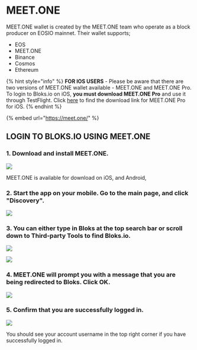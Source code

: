# MEET.ONE

MEET.ONE wallet is created by the MEET.ONE team who operate as a block producer on EOSIO mainnet. Their wallet supports;

* EOS
* MEET.ONE
* Binance
* Cosmos
* Ethereum

{% hint style="info" %}
**FOR IOS USERS** - Please be aware that there are two versions of MEET.ONE wallet available - MEET.ONE and MEET.ONE Pro. To login to Bloks.io on iOS, **you must download MEET.ONE Pro** and use it through TestFlight. Click [here](https://testflight.apple.com/join/7OZIWDxC) to find the download link for MEET.ONE Pro for iOS.
{% endhint %}

{% embed url="https://meet.one/" %}

## LOGIN TO BLOKS.IO USING MEET.ONE <a id="login-to-bloks-io-using-nova-wallet"></a>

### 1. Download and install MEET.ONE. <a id="1-download-and-install-nova-wallet"></a>

![](../../.gitbook/assets/image%20%28151%29.png)

MEET.ONE is available for download on iOS, and Android,

### 2. Start the app on your mobile. Go to the main page, and click "Discovery". <a id="2-start-the-app-on-your-mobile-go-to-the-main-page-and-click-more"></a>

![](../../.gitbook/assets/image%20%2862%29.png)

### 3. You can either type in Bloks at the top search bar or scroll down to Third-party Tools to find Bloks.io. <a id="3-click-discovery-under-more"></a>

![](../../.gitbook/assets/image%20%28144%29.png)

![](../../.gitbook/assets/image%20%28124%29.png)

### 4. MEET.ONE will prompt you with a message that you are being redirected to Bloks. Click OK. <a id="4-scroll-down-to-tool-section-and-click-on-bloks"></a>

![](../../.gitbook/assets/image%20%285%29.png)

### 5. Confirm that you are successfully logged in. <a id="5-nova-wallet-will-prompt-you-to-select-the-account-you-would-like-to-use-to-interact-with-bloks-io"></a>

![](../../.gitbook/assets/image%20%28138%29.png)

You should see your account username in the top right corner if you have successfully logged in.[  
](https://app.gitbook.com/@eos-cafe-block/s/bloks/~/drafts/-Ln_9pDSa4pUka2peWf5/primary/login/mobile-wallets)

